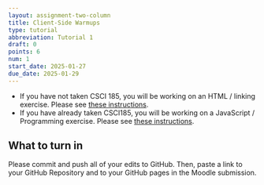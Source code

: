 ```yaml
---
layout: assignment-two-column
title: Client-Side Warmups
type: tutorial
abbreviation: Tutorial 1
draft: 0
points: 6
num: 1
start_date: 2025-01-27
due_date: 2025-01-29
---
```


* If you have not taken CSCI 185, you will be working on an HTML / linking exercise. Please see [these instructions](tutorial01a).
* If you have already taken CSCI185, you will be working on a JavaScript / Programming exercise. Please see [these instructions](tutorial01b).

## What to turn in
Please commit and push all of your edits to GitHub. Then, paste a link to your GitHub Repository and to your GitHub pages in the Moodle submission.
